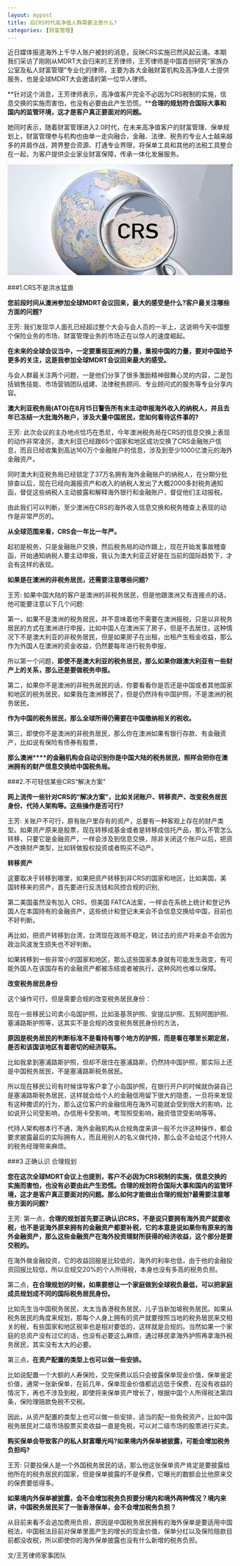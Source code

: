 ```yaml
---
layout: mypost
title: 后CRS时代高净值人群需要注意什么?
categories: [财富管理]
---
```


近日媒体报道海外上千华人账户被封的消息，反映CRS实施已然风起云涌。本期我们采访了刚刚从MDRT大会归来的王芳律师，王芳律师是中国首创研究“家族办公室及私人财富管理”专业化的律师，主要为各大金融财富机构及高净值人士提供服务，也是全球MDRT大会邀请的第一位华人律师。  

**针对这个消息，王芳律师表示，高净值客户完全不必因为CRS税制的实施，信息交换的实施而害怕，也没有必要由此产生恐慌。****合理的规划符合国际大事和国内的监管环境，这才是客户真正要面对的问题。**

她同时表示，随着财富管理进入2.0时代，在未来高净值客户的财富管理、保单规划上，财富管理参与机构也由单一走向融合，金融、法律、税务的专业人士越来越多的并肩作战，跨界整合资源、打通专业界限，将保单工具和其他的法税工具整合在一起，为客户提供企业家业财富保障，传承一体化发展服务。

[![](/posts/2017/07/15/crs.png)](https://work-1257385283.cos.ap-chengdu.myqcloud.com/2017/07/15/crs.png)

###1.CRS不是洪水猛兽

**您前段时间从澳洲参加全球MDRT会议回来，最大的感受是什么?客户最关注哪些方面的问题?**

王芳: 我们发现华人面孔已经超过整个大会与会人员的一半上，这说明今天中国整个保险业务的市场、财富管理业务的市场正在以惊人的速度崛起。

**在未来的全球会议当中，一定要重视亚洲的力量，重视中国的力量，要对中国给予更多的关注，这是我参加全球MDRT会议回来最大的感受。**

与会人群最关注两个问题，一是他们分享了很多激励精神鼓舞心灵的内容，二是包括销售技能、市场营销团队组建、法律税务顾问、专业顾问式的服务等专业分享内容。

**澳大利亚税务局(ATO)在8月15日警告所有未主动申报海外收入的纳税人，并且去年已冻结一大批海外账户，涉及大量中国居民，您如何看待这件事的?**

王芳: 此次会议的主办地点恰巧在悉尼，今年澳洲税务局在CRS的信息交换上表现的动作非常凌厉，澳大利亚已经跟65个国家和地区成功交换了CRS金融账户信息，而且已经收集到高达160万个金融账户的信息，涉及到至少1000亿澳元的海外金融资产。

同时澳大利亚税务局已经锁定了37万名拥有海外金融账户的纳税人，在分期分批排查以后，现在已经向漏报资产和收入的纳税人发出了大概2000多封税务通知函，督促这些纳税人主动披露和解释海外银行和金融账户，督促他们主动报税。  

由此我们可以判断，至少澳洲在CRS的海外收入信息交换和税务稽查上表现的动作是非常严厉的。

**从全球范围来看，CRS会一年比一年严。**

起初是税务，只是金融账户交换，然后税务局的动作跟上，现在开始发事故稽查函，开始通知纳税人要主动申报，我认为澳大利亚正好是在当前的国际趋势下，才会有这样的表现。  

**如果是在澳洲的非税务居民，还需要注意哪些问题?**

 王芳: 如果中国大陆的客户是澳洲的非税务居民，但是他跟澳洲又有连接点的话，他可能要注意以下几个问题:

第一，如果不是澳洲的税务居民，并不意味着他不需要在澳洲报税，只是以非税务居民的方式在澳洲进行申报，比如中国人在澳洲买了房子，但是不去居住，这种情况下不是澳大利亚的非税务居民，但是如果房子在出租，出租产生租金收益，那么作为外国人在澳洲的资金收益，仍然要每年进行税务申报，

所以第一个问题，**即使不是澳大利亚的税务居民，那么如果你跟澳大利亚有一些财产上的关系，那么还是要做税务申报。**

第二，如果你不是澳洲的非税务居民的话，你要看看你是否还是中国或者其他国家和地区的税务居民，如果我在澳洲移民了，但是仍然持有中国护照，不是澳洲的税务居民，

**作为中国的税务居民，那么全球所得仍需要在中国缴纳相关的税收。**

第三，即使你不是澳洲的非税务居民，那么你在澳洲如果有银行存款、有金融资产，比如说有保险有债券有股票，

**那么澳洲****的金融机构会自动识别你是中国大陆的税务居民，照样会把你在澳洲拥有的财产信息交换给中国税务局。**

###2.不可轻信某些CRS“解决方案”

**网上流传一些针对CRS的“解决方案”，比如关闭账户、转移资产、改变税务居民身份、代持人架构等。这些操作是否可行?**

王芳: 关账户不可行，原有账户里存有的资产，总要有一种客观上存在的财产类型。如果资产原来是股票，现在转移成基金或者是转移成信托产品，那么不管怎么转移，只要它是金融资产，一样会涉及到信息交换，除非关闭这个账户以后，把资产改换财产类型，比如转做股权投资或者购买不动产。

**转移资产**

这要取决于转移到哪里，如果把资产转移到非CRS的国家和地区，比如美国，美国转移来的资产，首先要进行反洗钱和风控合规的识别,

第二美国虽然没有加入 CRS，但美国 FATCA法案，一样会在系统上统计和登记外国人在本国持有的金融资产，这些统计和登记未来会不会信息交换给中国，目前也不好判断。

再比如，把资产转移到台湾，台湾现在政局不稳定，转过去的资产将来会不会因为政治风波发生损失也不好判断。

如果转移到一些非常小的国家和地区，那么这些国家本身就有可能发生政变，有可能外国人在该国存有的金融资产都被冻结或者被执行，这种风险也难以保障。

**改变税务居民身份**

这个操作可行，但是需要合规的改变税务居民身份：

现在一些移民公司卖小岛国护照，比如圣基茨护照、安提瓜护照、瓦努阿图护照、塞浦路斯护照等，这其实不是合规的改变税务居民身份的方法，

**原因是税务居民的判断标准不是看持有哪个地方的护照，而是看在哪里长期定居，是否和该国该地区有着密切的经济联系。**

比如我拿到塞浦路斯护照，但却不居住在塞浦路斯，仍然持中国护照，那实际上还是中国税务居民，不是塞浦路斯税务居民。

所以现在移民公司有时候误导客户拿了小岛国护照，在银行开户的时候就伪装自己是塞浦路斯税务居民，这样就会给个人的金融信用留下很大的隐患，一旦将来发现有这种撒谎的行为，那么这位客户的金融信用在海外可能就会受到很大的影响，比如说开公司受影响，办信用卡受影响，考驾照受影响，融资借贷受影响等等。

代持人架构根本行不通，海外金融机构从合规角度来讲一般不允许这种操作，都会要求披露最后的实际拥有人，而且用别人的名义做代持，那么会不会给这个代持人的税务经理带来麻烦。

###3.正确认识 合理规划

**您在这次全球MDRT会议上也提到，客户不必因为CRS税制的实施，信息交换的实施而害怕，也没有必要由此产生恐慌。合理的规划符合国际大事和国内的监管环境，这才是客户真正要面对的问题。那么如何才能做出合理的规划?最需要注意哪些方面的问题?**

王芳: 第一点，**合理的规划首先要正确认识CRS，不是说只要拥有海外资产就要收税，也不是说海外原来拥有的金融资产都要补税，它的本意是说如果你有原来的海外金融资产，那么这些金融资产在海外投资理财所获得的经济收益，这个部分是要交税的。**

在海外做金融投资，它的收益回报是比较低的，海外的利率也低，由于他的金融投资回报比较低，所以合规交20%的个人所得税，本身也没有多高的税务负担。

第二点，**在合理规划的时候，如果要想让一个家庭做到全球税负最低，可以把家庭成员规划成不同的国际税务居民身份。**

比如先生当中国税务居民，太太当香港税务居民，儿子当新加坡税务居民。如果从税务居民的角度来规划，那每个人身上拥有的资产就要按照当地的税务居民来交相关的税，有些国家和地区税率也是相对要低的，这样就是合规的。当然如果一个家庭的总资产没有过亿的话，也没有必要这么麻烦，通过移民拿海外护照再拿海外税务居民，其实没有太大的必要。

第三点，**在资产配置的类型上也可以做一些安排。**

比如说配置一个大额的人寿保险，交完保费以后只会披露保单现金价值，保单鉴定价值，通常一张新保单，在前几年，保单现金价值都远远低于保费，在没有收益的情况下，再也不涉及到税，即使将来保单资产增长了，根据中国个人所得税法第四条，保险理赔款免税不交税。

因此，从资产配置的类型上也可以做一些安排，适当的配一些免税资产，比如中国税务居民对二级市场股票买卖收益一直是免税，可以对二级市场的股票进行买卖。

**购买保单会导致客户的私人财富曝光吗?如果境内外保单被披露，可能会增加税务负担吗?**

王芳: 只要投保人是一个外国税务居民的话，那么他这张保单资产肯定是要披露给他所在的税务居民的国家，但是保单披露的不是保费，它曝光的数额会比他原来交的保费要低得多。

**如果境内外保单被披露，会不会增加税务负担要分境内和境外两种情况？境内来讲，中国税务居民买了一张香港保单，会不会增加税务负担？**

从目前来看不会追加费用负担，原因是中国税务居民拥有的海外保单是要适用中国税法，中国税法目前对保单里面产生的增长的现金价值，保单分红以及保险赔款目前都没收税，所以即使你的海外保单披露也没有什么新增的税务负担。


文/王芳律师家事团队